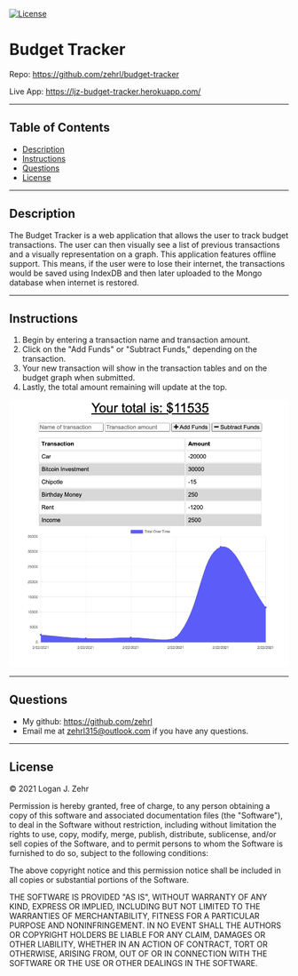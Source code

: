 
[![License](https://img.shields.io/badge/License-MIT-blue.svg)](https://opensource.org/licenses/MIT)

# Budget Tracker

Repo: https://github.com/zehrl/budget-tracker

Live App: https://ljz-budget-tracker.herokuapp.com/

---

## Table of Contents
* [Description](#Description)
* [Instructions](#Instructions)
* [Questions](#Questions)
* [License](#License)

---

## Description

The Budget Tracker is a web application that allows the user to track budget transactions. The user can then visually see a list of previous transactions and a visually representation on a graph. This application features offline support. This means, if the user were to lose their internet, the transactions would be saved using IndexDB and then later uploaded to the Mongo database when internet is restored.

---

## Instructions

1. Begin by entering a transaction name and transaction amount.
2. Click on the "Add Funds" or "Subtract Funds," depending on the transaction.
3. Your new transaction will show in the transaction tables and on the budget graph when submitted.
4. Lastly, the total amount remaining will update at the top.

![Picture of budget tracker](readmeImages/budget-tracker.png)

---

## Questions

* My github: https://github.com/zehrl
* Email me at zehrl315@outlook.com if you have any questions.

---

## License

© 2021 Logan J. Zehr

Permission is hereby granted, free of charge, to any person obtaining a copy of this software and associated documentation files (the "Software"), to deal in the Software without restriction, including without limitation the rights to use, copy, modify, merge, publish, distribute, sublicense, and/or sell copies of the Software, and to permit persons to whom the Software is furnished to do so, subject to the following conditions:

The above copyright notice and this permission notice shall be included in all copies or substantial portions of the Software.

THE SOFTWARE IS PROVIDED "AS IS", WITHOUT WARRANTY OF ANY KIND, EXPRESS OR IMPLIED, INCLUDING BUT NOT LIMITED TO THE WARRANTIES OF MERCHANTABILITY, FITNESS FOR A PARTICULAR PURPOSE AND NONINFRINGEMENT. IN NO EVENT SHALL THE AUTHORS OR COPYRIGHT HOLDERS BE LIABLE FOR ANY CLAIM, DAMAGES OR OTHER LIABILITY, WHETHER IN AN ACTION OF CONTRACT, TORT OR OTHERWISE, ARISING FROM, OUT OF OR IN CONNECTION WITH THE SOFTWARE OR THE USE OR OTHER DEALINGS IN THE SOFTWARE.